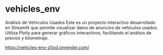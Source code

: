 # vehicles_env
Análisis de Vehículos Usados
Este es un proyecto interactivo desarrollado en Streamlit que permite visualizar datos de anuncios de vehículos usados. Utiliza Plotly para generar gráficos interactivos, facilitando el análisis de precios y kilometraje.

https://vehicles-env-z0od.onrender.com/
